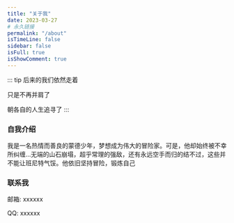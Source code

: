 ```yaml
---
title: "关于我"
date: 2023-03-27
# 永久链接
permalink: "/about"
isTimeLine: false
sidebar: false
isFull: true
isShowComment: true
---
```


::: tip
后来的我们依然走着

只是不再并肩了

朝各自的人生追寻了
:::

### 自我介绍

我是一名热情而善良的蒙德少年，梦想成为伟大的冒险家。可是，他却始终被不幸所纠缠…无端的山石崩塌，超乎常理的强敌，还有永远空手而归的结不过，这些并不能让班尼特气馁。他依旧坚持冒险，锻炼自己

### 联系我

邮箱: xxxxxx

QQ: xxxxxx
